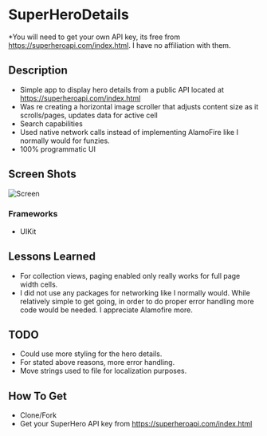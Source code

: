 # SuperHeroDetails
*You will need to get your own API key, its free from https://superheroapi.com/index.html. I have no affiliation with them.

## Description
* Simple app to display hero details from a public API located at https://superheroapi.com/index.html
* Was re creating a horizontal image scroller that adjusts content size as it scrolls/pages, updates data for active cell
* Search capabilities
* Used native network calls instead of implementing AlamoFire like I normally would for funzies.
* 100% programmatic UI

## Screen Shots
![Screen](superHeroScreens1.png)

### Frameworks
* UIKit


## Lessons Learned
* For collection views, paging enabled only really works for full page width cells.
* I did not use any  packages for networking like I normally would. While relatively simple to get going, in order to do proper error handling more code would be needed. I appreciate Alamofire more.


## TODO
* Could use more styling for the hero details.
* For stated above reasons, more error handling.
* Move strings used to file for localization purposes.

## How To Get
* Clone/Fork
* Get your SuperHero API key from https://superheroapi.com/index.html



